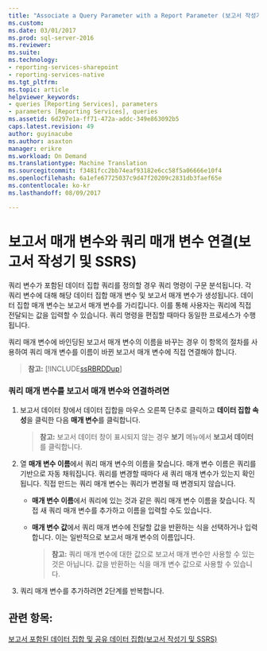 ```yaml
---
title: "Associate a Query Parameter with a Report Parameter (보고서 작성기 및 SSRS) | Microsoft Docs"
ms.custom: 
ms.date: 03/01/2017
ms.prod: sql-server-2016
ms.reviewer: 
ms.suite: 
ms.technology:
- reporting-services-sharepoint
- reporting-services-native
ms.tgt_pltfrm: 
ms.topic: article
helpviewer_keywords:
- queries [Reporting Services], parameters
- parameters [Reporting Services], queries
ms.assetid: 6d297e1a-ff71-472a-addc-349e863092b5
caps.latest.revision: 49
author: guyinacube
ms.author: asaxton
manager: erikre
ms.workload: On Demand
ms.translationtype: Machine Translation
ms.sourcegitcommit: f3481fcc2bb74eaf93182e6cc58f5a06666e10f4
ms.openlocfilehash: 6a1efe67725037c9d47f20209c2831db3faef65e
ms.contentlocale: ko-kr
ms.lasthandoff: 08/09/2017

---
```

# <a name="associate-a-query-parameter-with-a-report-parameter-report-builder-and-ssrs"></a>보고서 매개 변수와 쿼리 매개 변수 연결(보고서 작성기 및 SSRS)
  쿼리 변수가 포함된 데이터 집합 쿼리를 정의할 경우 쿼리 명령이 구문 분석됩니다. 각 쿼리 변수에 대해 해당 데이터 집합 매개 변수 및 보고서 매개 변수가 생성됩니다. 데이터 집합 매개 변수는 보고서 매개 변수를 가리킵니다. 이를 통해 사용자는 쿼리에 직접 전달되는 값을 입력할 수 있습니다. 쿼리 명령을 편집할 때마다 동일한 프로세스가 수행됩니다.  
  
 쿼리 매개 변수에 바인딩된 보고서 매개 변수의 이름을 바꾸는 경우 이 항목의 절차를 사용하여 쿼리 매개 변수를 이름이 바뀐 보고서 매개 변수에 직접 연결해야 합니다.  
  
> **참고:** [!INCLUDE[ssRBRDDup](../../includes/ssrbrddup-md.md)]  
  
### <a name="to-associate-a-query-parameter-with-a-report-parameter"></a>쿼리 매개 변수를 보고서 매개 변수와 연결하려면  
  
1.  보고서 데이터 창에서 데이터 집합을 마우스 오른쪽 단추로 클릭하고 **데이터 집합 속성**을 클릭한 다음 **매개 변수**를 클릭합니다.  
  
    > **참고:** 보고서 데이터 창이 표시되지 않는 경우 **보기** 메뉴에서 **보고서 데이터** 를 클릭합니다.  
  
2.  열 **매개 변수 이름**에서 쿼리 매개 변수의 이름을 찾습니다. 매개 변수 이름은 쿼리를 기반으로 자동 채워집니다. 쿼리를 변경할 때마다 새 쿼리 매개 변수가 있는지 확인됩니다. 직접 만드는 쿼리 매개 변수는 쿼리가 변경될 때 변경되지 않습니다.  
  
    -   **매개 변수 이름**에서 쿼리에 있는 것과 같은 쿼리 매개 변수 이름을 찾습니다. 직접 새 쿼리 매개 변수를 추가하고 이름을 입력할 수도 있습니다.  
  
    -   **매개 변수 값**에서 쿼리 매개 변수에 전달할 값을 반환하는 식을 선택하거나 입력합니다. 이는 일반적으로 보고서 매개 변수의 이름입니다.  
  
        > **참고:** 쿼리 매개 변수에 대한 값으로 보고서 매개 변수만 사용할 수 있는 것은 아닙니다. 값을 반환하는 식을 매개 변수 값으로 사용할 수 있습니다.  
  
3.  쿼리 매개 변수를 추가하려면 2단계를 반복합니다.  
  
## <a name="see-also"></a>관련 항목:  
 [보고서 포함된 데이터 집합 및 공유 데이터 집합&#40;보고서 작성기 및 SSRS&#41;](../../reporting-services/report-data/report-embedded-datasets-and-shared-datasets-report-builder-and-ssrs.md)   

  
  

